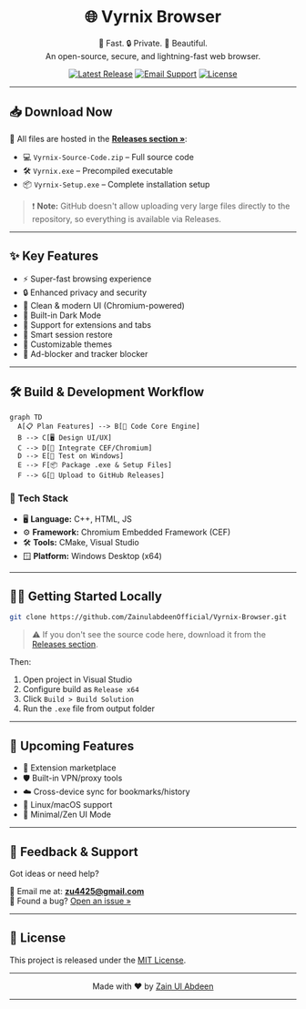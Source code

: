 <h1 align="center">🌐 Vyrnix Browser</h1>
<p align="center">
🚀 Fast. 🔒 Private. 🎨 Beautiful.<br>
An open-source, secure, and lightning-fast web browser.
</p>

<p align="center">
  <a href="https://github.com/ZainulabdeenOfficial/Vyrnix-Browser/releases"><img src="https://img.shields.io/github/v/release/ZainulabdeenOfficial/Vyrnix-Browser?label=Latest%20Release&style=for-the-badge" alt="Latest Release"></a>
  <a href="mailto:zu4425@gmail.com"><img src="https://img.shields.io/badge/Contact-Support-blue?style=for-the-badge&logo=gmail" alt="Email Support"></a>
  <a href="LICENSE"><img src="https://img.shields.io/github/license/ZainulabdeenOfficial/Vyrnix-Browser?style=for-the-badge" alt="License"></a>
</p>

---

## 📥 Download Now

📁 All files are hosted in the **[Releases section »](https://github.com/ZainulabdeenOfficial/Vyrnix-Browser/releases)**:

- 💻 `Vyrnix-Source-Code.zip` – Full source code  
- 🛠️ `Vyrnix.exe` – Precompiled executable  
- 📦 `Vyrnix-Setup.exe` – Complete installation setup  

> ❗ **Note:** GitHub doesn't allow uploading very large files directly to the repository, so everything is available via Releases.

---

## ✨ Key Features

- ⚡ Super-fast browsing experience
- 🔒 Enhanced privacy and security
- 🧊 Clean & modern UI (Chromium-powered)
- 🌙 Built-in Dark Mode
- 🧩 Support for extensions and tabs
- 🧠 Smart session restore
- 🎨 Customizable themes
- 🚫 Ad-blocker and tracker blocker

---

## 🛠️ Build & Development Workflow

```mermaid
graph TD
  A[📋 Plan Features] --> B[🧠 Code Core Engine]
  B --> C[🖥️ Design UI/UX]
  C --> D[🔗 Integrate CEF/Chromium]
  D --> E[🧪 Test on Windows]
  E --> F[📦 Package .exe & Setup Files]
  F --> G[🚀 Upload to GitHub Releases]
```

### 🧰 Tech Stack

- 🖥️ **Language:** C++, HTML, JS  
- ⚙️ **Framework:** Chromium Embedded Framework (CEF)  
- 🛠️ **Tools:** CMake, Visual Studio  
- 🪟 **Platform:** Windows Desktop (x64)

---

## 👨‍💻 Getting Started Locally

```bash
git clone https://github.com/ZainulabdeenOfficial/Vyrnix-Browser.git
```

> ⚠️ If you don't see the source code here, download it from the [Releases section](https://github.com/ZainulabdeenOfficial/Vyrnix-Browser/releases).

Then:

1. Open project in Visual Studio  
2. Configure build as `Release x64`  
3. Click `Build > Build Solution`  
4. Run the `.exe` file from output folder

---

## 🚧 Upcoming Features

- 🧩 Extension marketplace  
- 🛡️ Built-in VPN/proxy tools  
- ☁️ Cross-device sync for bookmarks/history  
- 🧪 Linux/macOS support  
- 🧼 Minimal/Zen UI Mode  

---

## 💬 Feedback & Support

Got ideas or need help?

📩 Email me at: **[zu4425@gmail.com](mailto:zu4425@gmail.com)**  
🐛 Found a bug? [Open an issue »](https://github.com/ZainulabdeenOfficial/Vyrnix-Browser/issues)

---

## 📄 License

This project is released under the [MIT License](LICENSE).

---

<p align="center">Made with ❤️ by <a href="https://github.com/ZainulabdeenOfficial">Zain Ul Abdeen</a></p>


---
